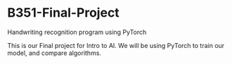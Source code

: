 # B351-Final-Project
Handwriting recognition program using PyTorch

This is our Final project for Intro to AI. We will be using PyTorch to train 
our model, and compare algorithms.
